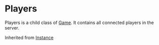 # Players
Players is a child class of [Game](../Game). It contains all connected players in the server.

Inherited from [Instance](../Instance)